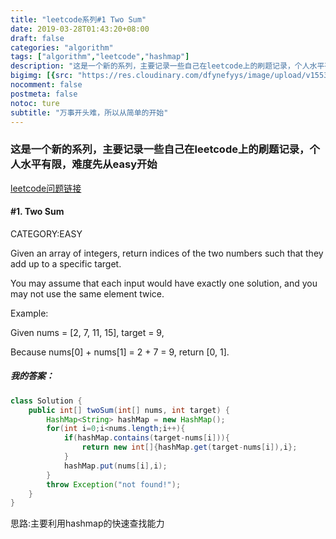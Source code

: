 ```yaml
---
title: "leetcode系列#1 Two Sum"
date: 2019-03-28T01:43:20+08:00
draft: false
categories: "algorithm"
tags: ["algorithm","leetcode","hashmap"]
description: "这是一个新的系列，主要记录一些自己在leetcode上的刷题记录，个人水平有限，难度先从easy开始"
bigimg: [{src: "https://res.cloudinary.com/dfynefyys/image/upload/v1553708995/personal%20website/leetcode/1-two-sum.png", desc: "Nanjing China|Mar 28,2019"}]
nocomment: false
postmeta: false
notoc: ture
subtitle: "万事开头难，所以从简单的开始"
---
```



### 这是一个新的系列，主要记录一些自己在leetcode上的刷题记录，个人水平有限，难度先从easy开始

[leetcode问题链接](https://leetcode.com/problems/two-sum/ "leetcode问题链接")
#### \#1. Two Sum
CATEGORY:EASY

Given an array of integers, return indices of the two numbers such that they add up to a specific target.

You may assume that each input would have exactly one solution, and you may not use the same element twice.

Example:

Given nums = [2, 7, 11, 15], target = 9,

Because nums[0] + nums[1] = 2 + 7 = 9,
return [0, 1].

##### 我的答案：
```java
class Solution {
    public int[] twoSum(int[] nums, int target) {
        HashMap<String> hashMap = new HashMap();
        for(int i=0;i<nums.length;i++){
            if(hashMap.contains(target-nums[i])){
                return new int[]{hashMap.get(target-nums[i]),i};
            }
            hashMap.put(nums[i],i);
        }
        throw Exception("not found!");
    }
}
```
思路:主要利用hashmap的快速查找能力

